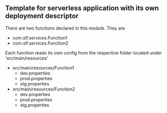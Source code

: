 ## Template for serverless application with its own deployment descriptor
There are two functions declared in this module. They are
* com.slf.services.Function1
* com.slf.services.Function2

Each function reads its own config from the respective folder located under 'src/main/resources'
* src/main/resources/Function1
  * dev.properties
  * prod.properties
  * stg.properties
* src/main/resources/Function2
  * dev.properties
  * prod.properties
  * stg.properties
